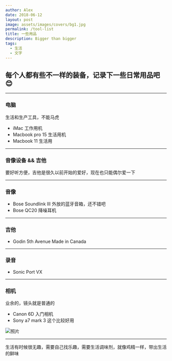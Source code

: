 ```yaml
---
author: Alex
date: 2018-06-12
layout: post
image: assets/images/covers/bg1.jpg
permalink: /tool-list
title: 一些用品
description: Bigger than bigger
tags:
  - 生活
  - 文字
---
```


## 每个人都有些不一样的装备，记录下一些日常用品吧 😊

---------

### 电脑

生活和生产工具，不能马虎

- iMac 工作用机
- Macbook pro 15 生活用机
- Macbook 11 生活用

---------

### 音像设备 && 吉他

要好听方便，吉他是很久以前开始的爱好，现在也只能偶尔爱一下

---------

### 音像

- Bose Soundlink III 外放的蓝牙音箱，还不错吧
- Bose QC20 降噪耳机

---------

### 吉他

- Godin 5th Avenue Made in Canada

---------

### 录音

- Sonic Port VX

---------

### 相机

业余的，镜头就是普通的

- Canon 6D 入门相机
- Sony a7 mark 3 这个比较好用

![照片](/assets/images/about1.jpg)

---------

生活有时候很无趣，需要自己找乐趣，需要生活调味剂，就像鸡精一样，带出生活的鲜味
